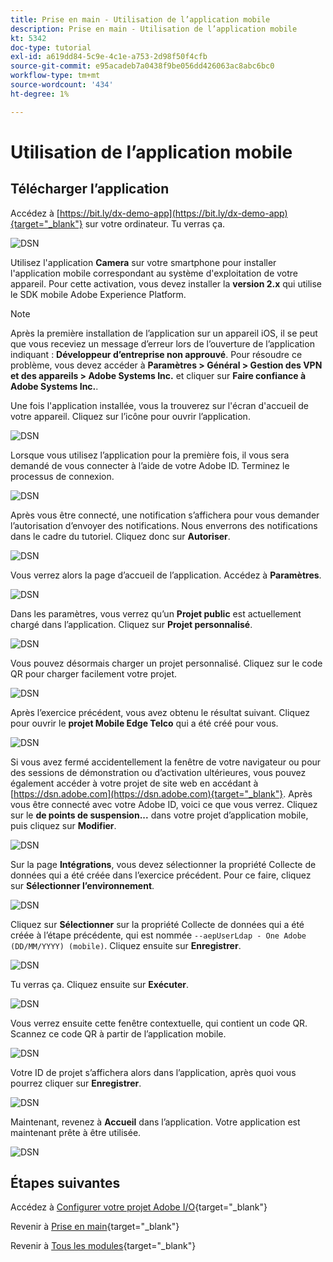 ```yaml
---
title: Prise en main - Utilisation de l’application mobile
description: Prise en main - Utilisation de l’application mobile
kt: 5342
doc-type: tutorial
exl-id: a619dd84-5c9e-4c1e-a753-2d98f50f4cfb
source-git-commit: e95acadeb7a0438f9be056dd426063ac8abc6bc0
workflow-type: tm+mt
source-wordcount: '434'
ht-degree: 1%

---
```


# Utilisation de l’application mobile

## Télécharger l’application

Accédez à [https://bit.ly/dx-demo-app](https://bit.ly/dx-demo-app){target="_blank"} sur votre ordinateur. Tu verras ça.

![DSN ](./images/mobileapp.png)

Utilisez l&#39;application **Camera** sur votre smartphone pour installer l&#39;application mobile correspondant au système d&#39;exploitation de votre appareil. Pour cette activation, vous devez installer la **version 2.x** qui utilise le SDK mobile Adobe Experience Platform.

>[!NOTE]
>
>Après la première installation de l’application sur un appareil iOS, il se peut que vous receviez un message d’erreur lors de l’ouverture de l’application indiquant : **Développeur d’entreprise non approuvé**. Pour résoudre ce problème, vous devez accéder à **Paramètres > Général > Gestion des VPN et des appareils > Adobe Systems Inc.** et cliquer sur **Faire confiance à Adobe Systems Inc.**.

Une fois l&#39;application installée, vous la trouverez sur l&#39;écran d&#39;accueil de votre appareil. Cliquez sur l’icône pour ouvrir l’application.

![DSN ](./images/mobileappn1.png)

Lorsque vous utilisez l’application pour la première fois, il vous sera demandé de vous connecter à l’aide de votre Adobe ID. Terminez le processus de connexion.

![DSN ](./images/mobileappn2.png)

Après vous être connecté, une notification s’affichera pour vous demander l’autorisation d’envoyer des notifications. Nous enverrons des notifications dans le cadre du tutoriel. Cliquez donc sur **Autoriser**.

![DSN ](./images/mobileappn3.png)

Vous verrez alors la page d’accueil de l’application. Accédez à **Paramètres**.

![DSN ](./images/mobileappn4.png)

Dans les paramètres, vous verrez qu’un **Projet public** est actuellement chargé dans l’application. Cliquez sur **Projet personnalisé**.

![DSN ](./images/mobileappn5.png)

Vous pouvez désormais charger un projet personnalisé. Cliquez sur le code QR pour charger facilement votre projet.

![DSN ](./images/mobileappn6.png)

Après l’exercice précédent, vous avez obtenu le résultat suivant. Cliquez pour ouvrir le **projet Mobile Edge Telco** qui a été créé pour vous.

![DSN ](./images/dsn5b.png)

Si vous avez fermé accidentellement la fenêtre de votre navigateur ou pour des sessions de démonstration ou d’activation ultérieures, vous pouvez également accéder à votre projet de site web en accédant à [https://dsn.adobe.com](https://dsn.adobe.com){target="_blank"}. Après vous être connecté avec votre Adobe ID, voici ce que vous verrez. Cliquez sur le **de points de suspension...** dans votre projet d’application mobile, puis cliquez sur **Modifier**.

![DSN ](./images/web8a.png)

Sur la page **Intégrations**, vous devez sélectionner la propriété Collecte de données qui a été créée dans l’exercice précédent. Pour ce faire, cliquez sur **Sélectionner l’environnement**.

![DSN ](./images/web8aa.png)

Cliquez sur **Sélectionner** sur la propriété Collecte de données qui a été créée à l’étape précédente, qui est nommée `--aepUserLdap - One Adobe (DD/MM/YYYY) (mobile)`. Cliquez ensuite sur **Enregistrer**.

![DSN ](./images/web8b.png)

Tu verras ça. Cliquez ensuite sur **Exécuter**.

![DSN ](./images/web8bb.png)

Vous verrez ensuite cette fenêtre contextuelle, qui contient un code QR. Scannez ce code QR à partir de l’application mobile.

![DSN ](./images/web8c.png)

Votre ID de projet s’affichera alors dans l’application, après quoi vous pourrez cliquer sur **Enregistrer**.

![DSN ](./images/mobileappn7.png)

Maintenant, revenez à **Accueil** dans l’application. Votre application est maintenant prête à être utilisée.

![DSN ](./images/mobileappn8.png)

## Étapes suivantes

Accédez à [Configurer votre projet Adobe I/O](./ex6.md){target="_blank"}

Revenir à [Prise en main](./getting-started.md){target="_blank"}

Revenir à [Tous les modules](./../../../overview.md){target="_blank"}
